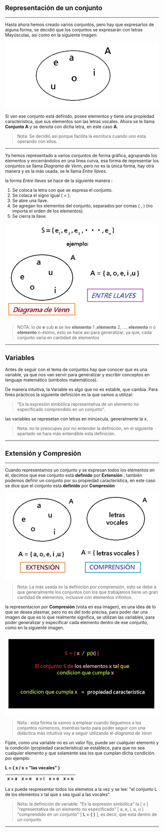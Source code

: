 ## **Representación de un conjunto**
___
Hasta ahora hemos creado varios conjuntos, pero hay que expresarlos de alguna forma, se decidió que los conjuntos se expresarán con letras Mayúsculas, asi como en la siguiente imagen: 

![imagen](/imagenes/imagen5.jpg)

Si ven ese conjunto está definido, posee elementos y tiene una propiedad característica, que sus elementos son las letras vocales. Ahora se le llama **Conjunto A** y se denota con dicha letra, en este caso **A**.

>Nota: Se decidió así porque facilita la escritura cuando uno esta operando con ellos.
---
Ya hemos representado a varios conjuntos de forma gráfica, agrupando los elementos y encerrándolos en una línea curva, esa forma de representar los conjuntos se llama *Diagrama de Venn*, pero no es la única forma, hay otra manera y es la más usada, se le llama *Entre llaves*.

la forma *Entre llaves* se hace de la siguiente manera :

1. Se coloca la letra con que se expresa el conjunto.
2. Se colaca el signo igual ( = ).
3. Se abre una llave.
4. Se agregan los elementos del conjunto, separados por comas ( , ) (no importa el orden de los elementos).
5. Se cierra la llave.

![](/imagenes/imagen6.jpg)
>NOTA: lo de **e** sub **n** se lee **elemento** 1 ,**elemento** 2, ..., **elemento** n ó **elemento** n-ésimo, esto se hace asi para generalizar, ya que, cada conjunto varia en cantidad de elementos
___

## **Variables**  
Antes de seguir con el tema de conjuntos hay que conocer que es una variable, ya que nos van servir para generalizar y escribir conceptos en lenguaje matemático (simbolos matemáticos).

De manera intuitiva, la Variable es algo que no es estable, que cambia. Para fines prácticos la siguiente definición es la que vamos a utilizar: 
  
  >"Es la expresión simbólica representativa de un elemento no especificado comprendido en un conjunto".

las variables se represetan con letras en minúscula, generalmente la x.

>Nota: no te preocupes por no entender la definición, en el siguiente apartado se hara más entendible esta definición. 
___

## **Extensión y Compresión** 
---
Cuando representamos un conjunto y se expresan todos los elementos en él, decimos que ese conjunto está **definido** por **Extensión** ; también podemos definir un conjunto por su propiedad característica, en este caso se dice que el conjunto esta **definido** por **Compresión**

![](/imagenes/imagen7.jpg)

> Nota: La más usada es la definición por comprensión, esto se debe a que generalmente los conjuntos con los que trabajamos tiene un gran cantidad de elementos, inclusive con elementos infinitos. 

la representacion por **Compresión** (vista en esa imagen), es una idea de lo que se desea plasmar, pero no es del todo precisa, para poder dar una imagen de que es lo que realmente significa, se utilizan las variables, para poder generalizar y especificar cada elemento dentro de ese conjunto, como en la siguiente imagen.

![](/imagenes/imagen7.1.jpg)

> Nota : esta forma la vamos a emplear cuando lleguemos a los conjuntos númericos, mientras tanto para poder seguir con una didáctica más intuitiva voy a seguir utilizando el *diagrama de Venn*

Fijate, como una variable no es un valor fijo, puede ser cualquier elemento y la condición (propiedad caracteristica) se establece, para que no sea cualquier elemento y que solamente sea los que cumplan dicha condición. por ejemplo:

**L = { x / x = "las vocales" }**

|x = a|x = e|x = i|x = o|x = u|
|-----|-----|-----|-----|-----|

La x puede respresentar todos los elemetos a la vez y se lee: "el conjunto L de los elementos x tal que x sea igual a las vocales".

> Nota: la definición de variable: "Es la expresión simbólica" la [ x ] "representativa de un elemento no especificado" [ a, e, i, o, u ] "comprendido en un conjunto" [ **L = {  }** ], es decir, que esta dentro de un conjunto.


___
